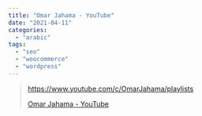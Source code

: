 ```yaml
---
title: "Omar Jahama - YouTube"
date: "2021-04-11"
categories: 
  - "arabic"
tags: 
  - "seo"
  - "woocommerce"
  - "wordpress"
---
```


> https://www.youtube.com/c/OmarJahama/playlists
> 
> [Omar Jahama - YouTube](https://www.youtube.com/c/OmarJahama/playlists)
